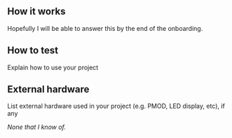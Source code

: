 <!---

This file is used to generate your project datasheet. Please fill in the information below and delete any unused
sections.

You can also include images in this folder and reference them in the markdown. Each image must be less than
512 kb in size, and the combined size of all images must be less than 1 MB.
-->

## How it works

Hopefully I will be able to answer this by the end of the onboarding.

## How to test

Explain how to use your project

## External hardware

List external hardware used in your project (e.g. PMOD, LED display, etc), if any

*None that I know of.*

